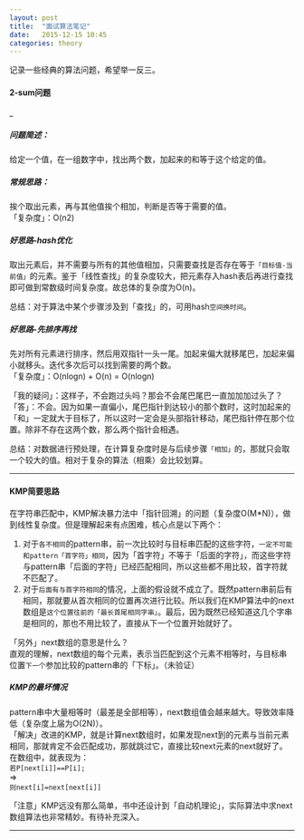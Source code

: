 ```yaml
---     
layout: post     
title:  "面试算法笔记"     
date:   2015-12-15 10:45     
categories: theory     
---     
```


记录一些经典的算法问题，希望举一反三。     

#### 2-sum问题     
_     
##### 问题简述：     
给定一个值，在一组数字中，找出两个数，加起来的和等于这个给定的值。     

##### 常规思路：     
挨个取出元素，再与其他值挨个相加，判断是否等于需要的值。     
「复杂度」：O(n2)     

##### 好思路-hash优化     
取出元素后，并不需要与所有的其他值相加，只需要查找是否存在等于`「目标值-当前值」`的元素。鉴于「线性查找」的复杂度较大，把元素存入hash表后再进行查找即可做到常数级时间复杂度。故总体的复杂度为O(n)。     

总结：对于算法中某个步骤涉及到「查找」的，可用hash`空间换时间`。     

##### 好思路-先排序再找     
先对所有元素进行排序，然后用双指针一头一尾。加起来偏大就移尾巴，加起来偏小就移头。迭代多次后可以找到需要的两个数。     
「复杂度」：O(nlogn) + O(n) = O(nlogn)     


「我的疑问」：这样子，不会跑过头吗？那会不会尾巴尾巴一直加加加过头了？     
「答」：不会。因为如果一直偏小，尾巴指针到达较小的那个数时，这时加起来的「和」一定就大于目标了，所以这时一定会是头部指针移动，尾巴指针停在那个位置。除非不存在这两个数，那么两个指针会相遇。     

总结：对数据进行预处理，在计算复杂度时是与后续步骤`「相加」`的，那就只会取一个较大的值。相对于复杂的算法（相乘）会比较划算。     


----     

#### KMP简要思路     
在字符串匹配中，KMP解决暴力法中「指针回溯」的问题（复杂度O(M*N)），做到线性复杂度。但是理解起来有点困难，核心点是以下两个：     
1. 对于`各不相同`的pattern串，前一次比较时与目标串匹配的这些字符，`一定不可能和pattern「首字符」相同`，因为「首字符」不等于「后面的字符」，而这些字符与pattern串「后面的字符」已经匹配相同，所以这些都不用比较，首字符就不匹配了。     
2. 对于`后面有与首字符相同`的情况，上面的假设就不成立了。既然pattern串前后有相同，那就要从首次相同的位置再次进行比较。所以我们在KMP算法中的next数组是`这个位置往前的「最长首尾相同字串」`。最后，因为既然已经知道这几个字串是相同的，那也不用比较了，直接从下一个位置开始就好了。     

「另外」next数组的意思是什么？     
直观的理解，next数组的每个元素，表示当匹配到这个元素不相等时，与目标串位置`下一个`参加比较的pattern串的「下标」。（未验证）     

##### KMP的最坏情况
pattern串中大量相等时（最差是全部相等），next数组值会越来越大。导致效率降低（复杂度上届为O(2N)）。    
「解决」改进的KMP，就是计算next数组时，如果发现next到的元素与当前元素相同，那就肯定不会匹配成功，那就跳过它，直接比较next元素的next就好了。在数组中，就表现为：    
`若P[next[i]]==P[i];`    
=>     
`则next[i]=next[next[i]]`        


「注意」KMP远没有那么简单，书中还设计到「自动机理论」，实际算法中求next数组算法也非常精妙。有待补充深入。     


---     



